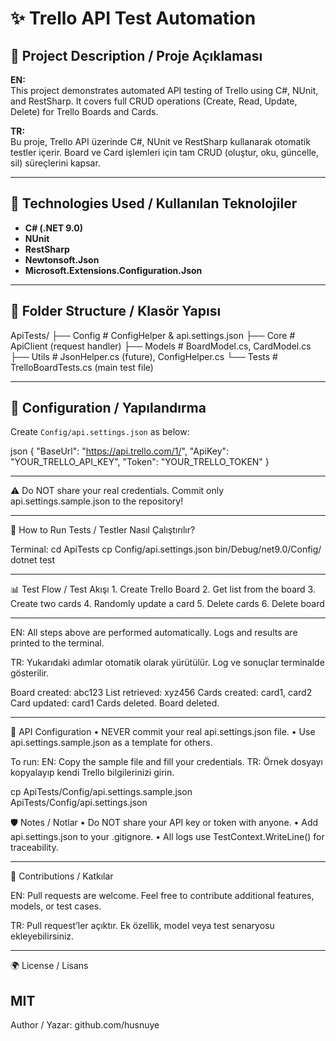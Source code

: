 # ✨ Trello API Test Automation

## 🔧 Project Description / Proje Açıklaması

**EN:**  
This project demonstrates automated API testing of Trello using C#, NUnit, and RestSharp. It covers full CRUD operations (Create, Read, Update, Delete) for Trello Boards and Cards.

**TR:**  
Bu proje, Trello API üzerinde C#, NUnit ve RestSharp kullanarak otomatik testler içerir. Board ve Card işlemleri için tam CRUD (oluştur, oku, güncelle, sil) süreçlerini kapsar.

---

## 🚀 Technologies Used / Kullanılan Teknolojiler

- **C# (.NET 9.0)**
- **NUnit**
- **RestSharp**
- **Newtonsoft.Json**
- **Microsoft.Extensions.Configuration.Json**

---

## 📂 Folder Structure / Klasör Yapısı

ApiTests/
├── Config      # ConfigHelper & api.settings.json
├── Core        # ApiClient (request handler)
├── Models      # BoardModel.cs, CardModel.cs
├── Utils       # JsonHelper.cs (future), ConfigHelper.cs
└── Tests       # TrelloBoardTests.cs (main test file)

---

## 📃 Configuration / Yapılandırma

Create `Config/api.settings.json` as below:

json
{
  "BaseUrl": "https://api.trello.com/1/",
  "ApiKey": "YOUR_TRELLO_API_KEY",
  "Token": "YOUR_TRELLO_TOKEN"
}

---

⚠️ Do NOT share your real credentials. Commit only api.settings.sample.json to the repository!

---

🚪 How to Run Tests / Testler Nasıl Çalıştırılır?

Terminal:
cd ApiTests
cp Config/api.settings.json bin/Debug/net9.0/Config/
dotnet test

---

📊 Test Flow / Test Akışı
	1.	Create Trello Board
	2.	Get list from the board
	3.	Create two cards
	4.	Randomly update a card
	5.	Delete cards
	6.	Delete board

---

EN:
All steps above are performed automatically. Logs and results are printed to the terminal.

TR:
Yukarıdaki adımlar otomatik olarak yürütülür. Log ve sonuçlar terminalde gösterilir.

Board created: abc123
List retrieved: xyz456
Cards created: card1, card2
Card updated: card1
Cards deleted.
Board deleted.

---

🔐 API Configuration
	•	NEVER commit your real api.settings.json file.
	•	Use api.settings.sample.json as a template for others.

To run:
EN: Copy the sample file and fill your credentials.
TR: Örnek dosyayı kopyalayıp kendi Trello bilgilerinizi girin.

cp ApiTests/Config/api.settings.sample.json ApiTests/Config/api.settings.json

🛡️ Notes / Notlar
	•	Do NOT share your API key or token with anyone.
	•	Add api.settings.json to your .gitignore.
	•	All logs use TestContext.WriteLine() for traceability.

---

🙌 Contributions / Katkılar

EN:
Pull requests are welcome. Feel free to contribute additional features, models, or test cases.

TR:
Pull request’ler açıktır. Ek özellik, model veya test senaryosu ekleyebilirsiniz.

---

🌍 License / Lisans

MIT
---

Author / Yazar: github.com/husnuye
